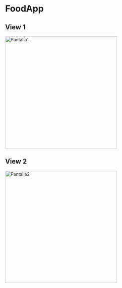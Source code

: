 # FoodApp

## View 1
<img width="360" alt="Pantalla1" src="https://github.com/LokiAngelMx/FoodApp/assets/102549935/94929a37-fec2-4832-854c-330a04ddbc77">

## View 2
<img width="360" alt="Pantalla2" src="https://github.com/LokiAngelMx/FoodApp/assets/102549935/c58dc35f-ef62-48e5-ab0e-76d1a64d009e">
